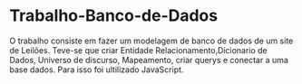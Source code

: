 # Trabalho-Banco-de-Dados

O trabalho consiste em fazer um modelagem de banco de dados de um site de Leilões. 
Teve-se que criar Entidade Relacionamento,Dicionario de Dados, Universo de discurso, Mapeamento, 
criar querys e conectar a uma base dados. Para isso foi ultilizado JavaScript.
